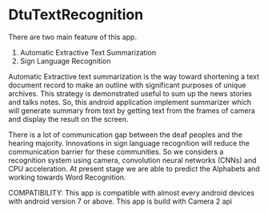 # DtuTextRecognition
There are two main feature of this app.
1. Automatic Extractive Text Summarization 
2. Sign Language Recognition 

Automatic Extractive text summarization is the way toward shortening a text document record to make an outline with significant purposes of unique archives. This strategy is demonstrated useful to sum up the news stories and talks notes. 
So, this android application implement summarizer which will generate summary from text by getting text from the frames of camera and display the result on the screen.

There is a lot of communication gap between the deaf peoples and the hearing majority. Innovations in sign language recognition will reduce the communication barrier for these communities. So we considers a recognition system using camera, convolution neural networks (CNNs) and CPU acceleration.
At present stage we are able to predict the Alphabets and working towards Word Recognition.

COMPATIBILITY: This app is compatible with almost every android devices with android version 7 or above.
This app is build with Camera 2 api 






